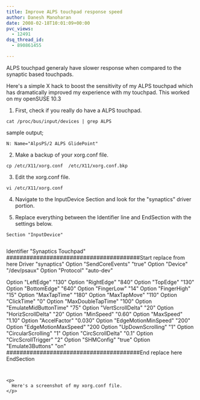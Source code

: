 ```yaml
---
title: Improve ALPS touchpad response speed
author: Danesh Manoharan
date: 2008-02-18T10:01:09+00:00
pvc_views:
  - 12491
dsq_thread_id:
  - 890861455

---
```

ALPS touchpad generaly have slower response when compared to the synaptic based touchpads.

Here's a simple X hack to boost the sensitivity of my ALPS touchpad which has dramatically improved my experience with my touchpad. This worked on my openSUSE 10.3

1. First, check if you really do have a ALPS touchpad.

```
cat /proc/bus/input/devices | grep ALPS
```

sample output;

```
N: Name="AlpsPS/2 ALPS GlidePoint"
```

2. Make a backup of your xorg.conf file.

```
cp /etc/X11/xorg.conf  /etc/X11/xorg.conf.bkp
```

3. Edit the xorg.conf file.

```
vi /etc/X11/xorg.conf
```

4. Navigate to the InputDevice Section and look for the "synaptics" driver portion.

5. Replace everything between the Identifier line and EndSection with the settings below.  
<!--more-->

```
Section "InputDevice"


```
   Identifier   "Synaptics Touchpad"
########################################Start replace from here
   Driver       "synaptics"
   Option       "SendCoreEvents"        "true"
   Option       "Device"                "/dev/psaux"
   Option       "Protocol"              "auto-dev"

   Option       "LeftEdge"              "130"
   Option       "RightEdge"             "840"
   Option       "TopEdge"               "130"
   Option       "BottomEdge"            "640"
   Option       "FingerLow"             "14"
   Option       "FingerHigh"            "15"
   Option       "MaxTapTime"            "180"
   Option       "MaxTapMove"            "110"
   Option       "ClickTime"             "0"
   Option       "MaxDoubleTapTime"      "100"
   Option       "EmulateMidButtonTime"  "75"
   Option       "VertScrollDelta"       "20"
   Option       "HorizScrollDelta"      "20"
   Option       "MinSpeed"              "0.60"
   Option       "MaxSpeed"              "1.10"
   Option       "AccelFactor"           "0.030"
   Option       "EdgeMotionMinSpeed"    "200"
   Option       "EdgeMotionMaxSpeed"    "200
   Option       "UpDownScrolling"       "1"
   Option       "CircularScrolling"     "1"
   Option       "CircScrollDelta"       "0.1"
   Option       "CircScrollTrigger"     "2"
   Option       "SHMConfig"             "true"
   Option       "Emulate3Buttons"       "on"
########################################End replace here
EndSection
```


<p>
  Here's a screenshot of my xorg.conf file.
</p>